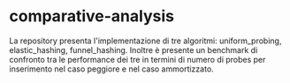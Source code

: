 # comparative-analysis
La repository presenta l'implementazione di tre algoritmi: uniform_probing, elastic_hashing, funnel_hashing. Inoltre è presente un benchmark di confronto tra le performance dei tre in termini di numero di probes per inserimento nel caso peggiore e nel caso ammortizzato.
